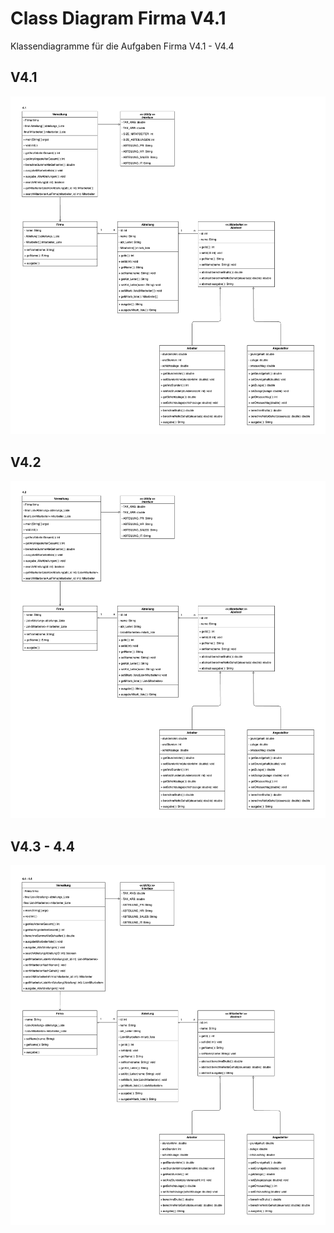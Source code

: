 # Class Diagram Firma V4.1
Klassendiagramme für die Aufgaben Firma V4.1 - V4.4

## V4.1

![Klassendiagramm V 4.1](FirmaV4_1_ClassDiagram.png)

## V4.2

![Klassendiagramm V 4.2](FirmaV4_2_ClassDiagram.png)

## V4.3 - 4.4

![Klassendiagramm V 4.3 - 4.4](FirmaV4_3-4_4_ClassDiagram.png)
